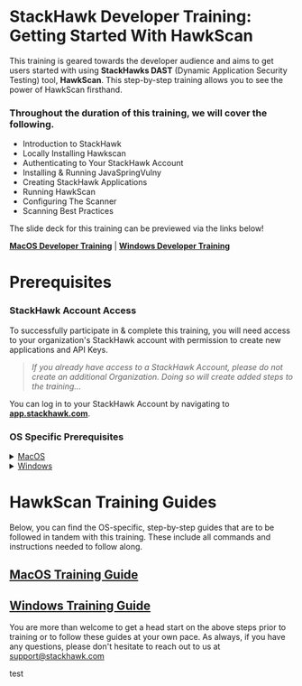 # StackHawk Developer Training: Getting Started With HawkScan 


This training is geared towards the developer audience and aims to get users started with using **StackHawks DAST** (Dynamic Application Security Testing) tool, **HawkScan**. This step-by-step training allows you to see the power of HawkScan firsthand. 

### **Throughout the duration of this training, we will cover the following.** 

* Introduction to StackHawk
* Locally Installing Hawkscan
* Authenticating to Your StackHawk Account
* Installing & Running JavaSpringVulny
* Creating StackHawk Applications
* Running HawkScan 
* Configuring The Scanner
* Scanning Best Practices

The slide deck for this training can be previewed via the links below!

[**MacOS Developer Training**](https://docs.google.com/presentation/d/11Gz7drmMcQiBECrRqU7LO89f300z2pqUPp1fA7bTDFs/edit?usp=sharing) |
[**Windows Developer Training**](https://docs.google.com/presentation/d/1kwfX6t-Q0hAnqpUfZfcaPkNVh8pexKI0iGnZBoH3lw8/edit?usp=sharing)

# Prerequisites


### **StackHawk Account Access**

To successfully participate in & complete this training, you will need access to your organization's StackHawk account with permission to create new applications and API Keys.

>_If you already have access to a StackHawk Account, please do not create an additional Organization. Doing so will create added steps to the training..._

You can log in to your StackHawk Account by navigating to [**app.stackhawk.com**](app.stackhawk.com). 
### **OS Specific Prerequisites**
<details>
<summary><ins>MacOS</summary>

### [**Docker**](https://docs.docker.com/desktop/install/mac-install/)
A recent version of Docker is required to launch and run JavaSpringVulny (Our vulnerability testing application). Unless you have a specific reason, I recommend using the latest version.

You can check your current Docker version by running the following command in your terminal

 ```
 docker --version
```

 ### [**HomeBrew**](https://docs.brew.sh/Installation)
 HomeBrew is required to download and install the HawkScan CLI Tool. Check your current HomeBrew version by running the following command in your terminal and update as needed.

 ```
 brew --version
```

 ### [**Java JDK**](https://www.oracle.com/java/technologies/downloads/#jdk21-mac)
 Java JDK will be required to run HawkScan locally on your computer. To check your current version, run the following command in your terminal

 ```
 java -version
```  
 
> IMPORTANT! :
> Java Version 11 or Higher Required.

</details>

<details>
<summary><ins>Windows</summary>
 


 ### [**Java JDK**](https://www.oracle.com/java/technologies/downloads/#jdk21-windows)
 Java JDK will be required to run HawkScan locally on your computer. To check your current version, run the following command in your terminal

 ```
 java -version
```  
 
> IMPORTANT! :
> Java Version 11 or Higher Required.

</details>

# HawkScan Training Guides
Below, you can find the OS-specific, step-by-step guides that are to be followed in tandem with this training. These include all commands and instructions needed to follow along.

## [**MacOS Training Guide**](https://github.com/ajstinn2/StackHawk-Developer-Training/blob/main/MacOSTrainingGuide.md) 
## [**Windows Training Guide**](https://github.com/ajstinn2/StackHawk-Developer-Training/blob/main/WindowsOSTrainingGuide.md)

You are more than welcome to get a head start on the above steps prior to training or to follow these guides at your own pace.
As always, if you have any questions, please don't hesitate to reach out to us at support@stackhawk.com

test
